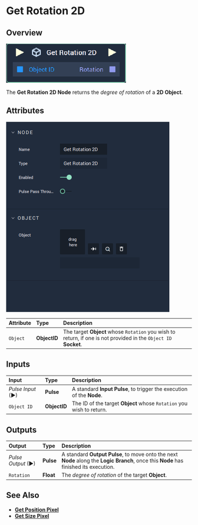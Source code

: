 # Get Rotation 2D

## Overview

![The Get Rotation 2D Node.](../../../.gitbook/assets/node-get-rotation-2d.png)

The **Get Rotation 2D Node** returns the _degree of rotation_ of a **2D Object**.

## Attributes

![The Get Rotation 2D Node Attributes.](../../../.gitbook/assets/node-get-rotation-2d-attr.png)

| Attribute | Type | Description |
| :--- | :--- | :--- |
| `Object` | **ObjectID** | The target **Object** whose `Rotation` you wish to return, if one is not provided in the `Object ID` **Socket**. |

## Inputs

| Input | Type | Description |
| :--- | :--- | :--- |
| _Pulse Input_ \(►\) | **Pulse** | A standard **Input Pulse**, to trigger the execution of the **Node**. |
| `Object ID` | **ObjectID** | The ID of the target **Object** whose `Rotation` you wish to return. |

## Outputs

| Output | Type | Description |
| :--- | :--- | :--- |
| _Pulse Output_ \(►\) | **Pulse** | A standard **Output Pulse**, to move onto the next **Node** along the **Logic Branch**, once this **Node** has finished its execution. |
| `Rotation` | **Float** | The _degree of rotation_ of the target **Object**. |

## See Also

* [**Get Position Pixel**](get-position-pixel.md)
* [**Get Size Pixel**](get-size-pixel.md)

